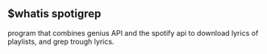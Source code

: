 ## $whatis spotigrep

program that combines genius API and the spotify api to download lyrics of
playlists, and grep trough lyrics.
